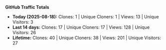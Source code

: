
**GitHub Traffic Totals**

- **Today (2025-08-18):** Clones: 1 | Unique Cloners: 1 | Views: 13 | Unique Visitors: 3
- **Last 14 days:** Clones: 17 | Unique Cloners: 17 | Views: 128 | Unique Visitors: 26
- **Lifetime:** Clones: 40 | Unique Cloners: 38 | Views: 201 | Unique Visitors: 27
